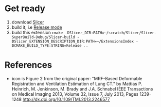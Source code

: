 # Get ready

1. download [Slicer](https://slicer.org/)
2. build it, i.e [Release mode](https://slicer.readthedocs.io/en/latest/developer_guide/build_instructions/linux.html#configure-and-generate-the-slicer-build-project-files)
3. build this extension `cmake -DSlicer_DIR:PATH=~/scratch/Slicer/Slicer-SuperBuild-Debug/Slicer-build -DSlicer_EXTENSION_DESCRIPTION_DIR:PATH=~/ExtensionsIndex -DCMAKE_BUILD_TYPE:STRING=Release ..`

# References

- icon is Figure 2 from the original paper: "MRF-Based Deformable Registration and Ventilation Estimation of Lung CT." by Mattias P. Heinrich, M. Jenkinson, M. Brady and J.A. Schnabel IEEE Transactions on Medical Imaging 2013, Volume 32, Issue 7, July 2013, Pages 1239-1248 http://dx.doi.org/10.1109/TMI.2013.2246577
